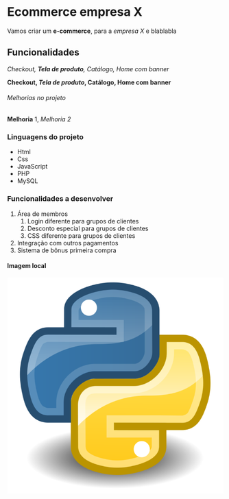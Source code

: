 # Ecommerce empresa X

Vamos criar um **e-commerce**, para a *empresa X* e blablabla

## Funcionalidades

_Checkout, **Tela de produto**, Catálogo, Home com banner_

**Checkout, _Tela de produto_, Catálogo, Home com banner**

###### Melhorias no projeto

__Melhoria__ 1, _Melhoria 2_


### Linguagens do projeto

* Html
* Css
* JavaScript
* PHP
* MySQL

### Funcionalidades a desenvolver

1. Área de membros
    1. Login diferente para grupos de clientes
    2. Desconto especial para grupos de clientes
    3. CSS diferente para grupos de clientes
2. Integração com outros pagamentos
3. Sistema de bônus primeira compra

#### Imagem local

![logo do python](img/python.png)